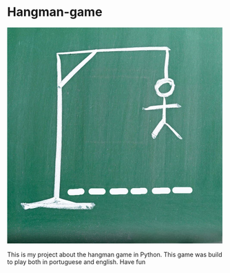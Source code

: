 # Hangman-game

<img src="Arquivos/jogo-forca.JPG" width = "500">

This is my project about the hangman game in Python. This game was build to play both in portuguese and
english. Have fun
